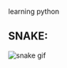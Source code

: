 learning python

## SNAKE:
![snake gif](https://github.com/YOUR_USERNAME/YOUR_USERNAME/blob/output/github-contribution-grid-snake.gif)
